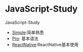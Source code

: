 # JavaScript-Study
JavaScript-Study

* [Simple](Simple):简单熟悉
* [Pro](Pro): 基本语法
* [ReactNative](ReactNative):ReactNative基本使用